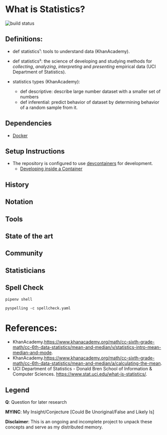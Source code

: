 # What is Statistics?
![build status](https://github.com/praisetompane/statistics/actions/workflows/statistics.yaml/badge.svg) <br>


## Definitions:
- def statistics¹: tools to understand data (KhanAcademy).
- def statistics²: the science of developing and studying methods for *collecting*, *analyzing*, *interpreting* and *presenting* empirical data (UCI Department of Statistics).

- statistics types (KhanAcademy):
    - def descriptive: describe large number dataset with a smaller set of numbers
    - def inferential: predict behavior of dataset by determining behavior of a random sample from it.
 
## Dependencies
- [Docker](https://docs.docker.com/get-started/)

## Setup Instructions
- The repository is configured to use [devcontainers](https://containers.dev) for development.
    - [Developing inside a Container](https://code.visualstudio.com/docs/devcontainers/containers)

## History

## Notation

## Tools

## State of the art

## Community

## Statisticians

## Spell Check
```shell
pipenv shell
```

```shell
pyspelling -c spellcheck.yaml
```

# References:
* KhanAcademy.https://www.khanacademy.org/math/cc-sixth-grade-math/cc-6th-data-statistics/mean-and-median/v/statistics-intro-mean-median-and-mode.
* KhanAcademy.https://www.khanacademy.org/math/cc-sixth-grade-math/cc-6th-data-statistics/mean-and-median/a/calculating-the-mean.
* UCI Department of Statistics - Donald Bren School of Information & Computer Sciences. https://www.stat.uci.edu/what-is-statistics/.

## Legend
**Q**: Question for later research

**MYINC**: My Insight/Conjecture [Could Be Unoriginal/False and Likely Is]

**Disclaimer**: This is an ongoing and incomplete project to unpack these concepts and serve as my distributed memory.